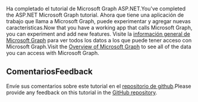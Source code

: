 <!-- markdownlint-disable MD002 MD041 -->

<span data-ttu-id="92bbb-101">Ha completado el tutorial de Microsoft Graph ASP.NET.</span><span class="sxs-lookup"><span data-stu-id="92bbb-101">You've completed the ASP.NET Microsoft Graph tutorial.</span></span> <span data-ttu-id="92bbb-102">Ahora que tiene una aplicación de trabajo que llama a Microsoft Graph, puede experimentar y agregar nuevas características.</span><span class="sxs-lookup"><span data-stu-id="92bbb-102">Now that you have a working app that calls Microsoft Graph, you can experiment and add new features.</span></span> <span data-ttu-id="92bbb-103">Visite la [información general de Microsoft Graph](/graph/overview) para ver todos los datos a los que puede tener acceso con Microsoft Graph.</span><span class="sxs-lookup"><span data-stu-id="92bbb-103">Visit the [Overview of Microsoft Graph](/graph/overview) to see all of the data you can access with Microsoft Graph.</span></span>

## <a name="feedback"></a><span data-ttu-id="92bbb-104">Comentarios</span><span class="sxs-lookup"><span data-stu-id="92bbb-104">Feedback</span></span>

<span data-ttu-id="92bbb-105">Envíe sus comentarios sobre este tutorial en el [repositorio de github](https://github.com/microsoftgraph/msgraph-training-aspnetmvcapp).</span><span class="sxs-lookup"><span data-stu-id="92bbb-105">Please provide any feedback on this tutorial in the [GitHub repository](https://github.com/microsoftgraph/msgraph-training-aspnetmvcapp).</span></span>
